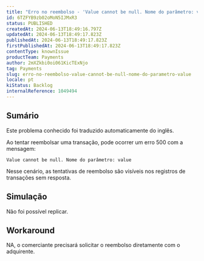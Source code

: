 ```yaml
---
title: "Erro no reembolso - 'Value cannot be null. Nome do parâmetro: value'"
id: 6TZFYB9zb02oMoN5IJMxR3
status: PUBLISHED
createdAt: 2024-06-13T18:49:16.797Z
updatedAt: 2024-06-13T18:49:17.823Z
publishedAt: 2024-06-13T18:49:17.823Z
firstPublishedAt: 2024-06-13T18:49:17.823Z
contentType: knownIssue
productTeam: Payments
author: 2mXZkbi0oi061KicTExNjo
tag: Payments
slug: erro-no-reembolso-value-cannot-be-null-nome-do-parametro-value
locale: pt
kiStatus: Backlog
internalReference: 1049494
---
```


## Sumário

<div class="alert alert-info">
  <p>Este problema conhecido foi traduzido automaticamente do inglês.</p>
</div>


Ao tentar reembolsar uma transação, pode ocorrer um erro 500 com a mensagem:

`Value cannot be null. Nome do parâmetro: value`

 Nesse cenário, as tentativas de reembolso são visíveis nos registros de transações sem resposta.

## Simulação


Não foi possível replicar.



## Workaround


NA, o comerciante precisará solicitar o reembolso diretamente com o adquirente.




